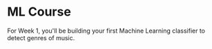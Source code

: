 # ML Course

For Week 1, you'll be building your first Machine Learning classifier to detect genres of music.